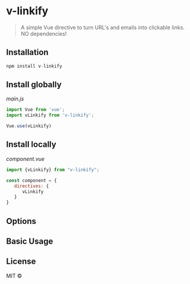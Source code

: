 # v-linkify

> A simple Vue directive to turn URL's and emails into clickable links.
> NO dependencies!

## Installation

```js
npm install v-linkify
```

## Install globally

_main.js_
```js
import Vue from 'vue';
import vLinkify from 'v-linkify';

Vue.use(vLinkify)
```

## Install locally
_component.vue_
```js
import {vLinkify} from "v-linkify";

const component = {
   directives: {
      vLinkify
   }
}
```

## Options

## Basic Usage

## License

MIT &copy;